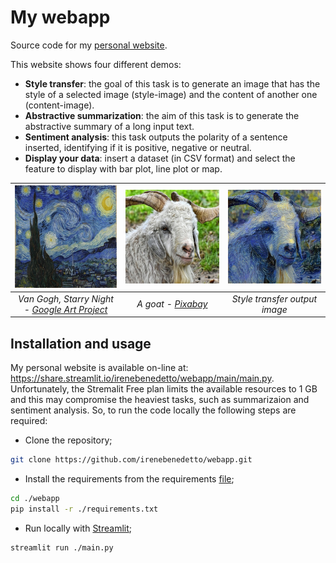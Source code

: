 # My webapp

Source code for my [personal website](https://share.streamlit.io/irenebenedetto/webapp/main/main.py). 

This website shows four different demos:
- **Style transfer**: the goal of this task is to generate an image that has the style of a selected image (style-image) and the content of another one (content-image).
- **Abstractive summarization**: the aim of this task is to generate the abstractive summary of a long input text.
- **Sentiment analysis**: this task outputs the polarity of a sentence inserted, identifying if it is positive, negative or neutral.
- **Display your data**: insert a dataset (in CSV format) and select the feature to display with bar plot, line plot or map.


| ![Van Gogh - Starry Night - Google Art Project](./img/starry_night.jpg?raw=true "Van Gogh - Starry Night - [Google Art Project](https://it.wikipedia.org/wiki/Notte_stellata#/media/File:Van_Gogh_-_Starry_Night_-_Google_Art_Project.jpg)") | ![A goat - Pixabay](./img/goat.jpg?raw=true "A goat - [Pixabay](https://pixabay.com/it/photos/caprone-capra-cashmere-wollziege-4368131/)") | ![Style transfer output image](./img/output.jpg?raw=true "Style transfer output image")|
|:--:| :--: |:--:| 
| *Van Gogh, Starry Night - [Google Art Project](https://it.wikipedia.org/wiki/Notte_stellata#/media/File:Van_Gogh_-_Starry_Night_-_Google_Art_Project.jpg)* | *A goat - [Pixabay](https://pixabay.com/it/photos/caprone-capra-cashmere-wollziege-4368131/)* | *Style transfer output image* | 


## Installation and usage

My personal website is available on-line at: https://share.streamlit.io/irenebenedetto/webapp/main/main.py. Unfortunately, the Stremalit Free plan limits the available resources to 1 GB and this may compromise the heaviest tasks, such as summarizaion and sentiment analysis. So, to run the code locally the following steps are required:
- Clone the repository;
```bash
git clone https://github.com/irenebenedetto/webapp.git
```
- Install the requirements from the requirements [file](https://github.com/irenebenedetto/webapp/blob/main/requirements.txt);
```bash
cd ./webapp
pip install -r ./requirements.txt
```
- Run locally with [Streamlit](https://streamlit.io);
```bash
streamlit run ./main.py
```
